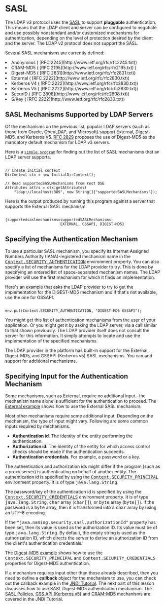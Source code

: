 
# SASL

The LDAP v3 protocol uses the 
[SASL](http://www.ietf.org/rfc/rfc2222.txt) to support **pluggable** authentication. This means that the LDAP client and server can be configured to negotiate and use possibly nonstandard and/or customized mechanisms for authentication, depending on the level of protection desired by the client and the server. The LDAP v2 protocol does not support the SASL.

Several SASL mechanisms are currently defined:

<li>Anonymous (
[RFC 2245](http://www.ietf.org/rfc/rfc2245.txt))</li>
<li>CRAM-MD5 (
[RFC 2195](http://www.ietf.org/rfc/rfc2195.txt)
)</li>
<li>Digest-MD5 (
[RFC 2831](http://www.ietf.org/rfc/rfc2831.txt))</li>
<li>External (
[RFC 2222](http://www.ietf.org/rfc/rfc2830.txt))</li>
<li>Kerberos V4 (
[RFC 2222](http://www.ietf.org/rfc/rfc2830.txt))</li>
<li>Kerberos V5 (
[RFC 2222](http://www.ietf.org/rfc/rfc2830.txt))</li>
<li>SecurID (
[RFC 2808](http://www.ietf.org/rfc/rfc2808.txt))</li>
<li>S/Key (
[RFC 2222](http://www.ietf.org/rfc/rfc2830.txt))</li>

## SASL Mechanisms Supported by LDAP Servers

Of the mechanisms on the previous list, popular LDAP servers (such as those from Oracle, OpenLDAP, and Microsoft) support External, Digest-MD5, and Kerberos V5. 
[RFC 2829](http://www.ietf.org/rfc/rfc2829.txt) proposes the use of Digest-MD5 as the mandatory default mechanism for LDAP v3 servers.

Here is a 
[`simple program`](examples/ServerSasl.java) for finding out the list of SASL mechanisms that an LDAP server supports.

```

// Create initial context
DirContext ctx = new InitialDirContext();

// Read supportedSASLMechanisms from root DSE
Attributes attrs = ctx.getAttributes(
    "ldap://localhost:389", new String[]{"supportedSASLMechanisms"});

```

Here is the output produced by running this program against a server that supports the External SASL mechanism.

```

{supportedsaslmechanisms=supportedSASLMechanisms: 
                         EXTERNAL, GSSAPI, DIGEST-MD5}

```

## Specifying the Authentication Mechanism

To use a particular SASL mechanism, you specify its Internet Assigned Numbers Authority (IANA)-registered mechanism name in the 
[<tt>Context.SECURITY_AUTHENTICATION</tt>](https://docs.oracle.com/javase/8/docs/api/javax/naming/Context.html#SECURITY_AUTHENTICATION) environment property. You can also specify a list of mechanisms for the LDAP provider to try. This is done by specifying an ordered list of space-separated mechanism names. The LDAP provider will use the first mechanism for which it finds an implementation.

Here's an example that asks the LDAP provider to try to get the implementation for the DIGEST-MD5 mechanism and if that's not available, use the one for GSSAPI.

```

env.put(Context.SECURITY_AUTHENTICATION, "DIGEST-MD5 GSSAPI");

```

You might get this list of authentication mechanisms from the user of your application. Or you might get it by asking the LDAP server, via a call similar to that shown previously. The LDAP provider itself does not consult the server for this information. It simply attempts to locate and use the implementation of the specified mechanisms.

The LDAP provider in the platform has built-in support for the External, Digest-MD5, and GSSAPI (Kerberos v5) SASL mechanisms. You can add support for additional mechanisms.

## Specifying Input for the Authentication Mechanism

Some mechanisms, such as External, require no additional input--the mechanism name alone is sufficient for the authentication to proceed. The 
[External example](ssl.html#EXTERNAL) shows how to use the External SASL mechanism.

Most other mechanisms require some additional input. Depending on the mechanism, the type of input might vary. Following are some common inputs required by mechanisms.

- **Authentication id**. The identity of the entity performing the authentication.
- **Authorization id**. The identity of the entity for which access control checks should be made if the authentication succeeds.
- **Authentication credentials**. For example, a password or a key.

The authentication and authorization ids might differ if the program (such as a proxy server) is authenticating on behalf of another entity. The authentication id is specified by using the 
[<tt>Context.SECURITY_PRINCIPAL</tt>](https://docs.oracle.com/javase/8/docs/api/javax/naming/Context.html#SECURITY_PRINCIPAL) environment property. It is of type <tt>java.lang.String</tt>.

The password/key of the authentication id is specified by using the 
[<tt>Context.SECURITY_CREDENTIALS</tt>](https://docs.oracle.com/javase/8/docs/api/javax/naming/Context.html#SECURITY_CREDENTIALS) environment property. It is of type <tt>java.lang.String</tt>, <tt>char</tt> array (<tt>char[]</tt>), or <tt>byte</tt> array (<tt>byte[]</tt>). If the password is a <tt>byte</tt> array, then it is transformed into a <tt>char</tt> array by using an UTF-8 encoding. <a name="authzid" id="authzid"></a>

If the <tt>"java.naming.security.sasl.authorizationId"</tt> property has been set, then its value is used as the authorization ID. Its value must be of type <tt>java.lang.String</tt>. By default, the empty string is used as the authorization ID, which directs the server to derive an authorization ID from the client's authentication credentials.

The 
[Digest-MD5 example](digest.html) shows how to use the <tt>Context.SECURITY_PRINCIPAL</tt> and <tt>Context.SECURITY_CREDENTIALS</tt> properties for Digest-MD5 authentication.

If a mechanism requires input other than those already described, then you need to define a **callback** object for the mechanism to use, you can check out the callback example in the 
[JNDI Tutorial](https://docs.oracle.com/javase/jndi/tutorial/ldap/security/callback.html). The next part of this lesson discusses how to use SASL Digest-MD5 authentication mechanism. The 
[SASL Policies](https://docs.oracle.com/javase/jndi/tutorial/ldap/security/sasl.html), 
[GSS API (Kerberos v5)](https://docs.oracle.com/javase/jndi/tutorial/ldap/security/gssapi.html) and 
[CRAM-MD5](https://docs.oracle.com/javase/jndi/tutorial/ldap/security/crammd5.html) mechanisms are covered in the JNDI Tutorial.
